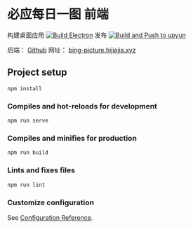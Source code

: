 # 必应每日一图 前端

构建桌面应用 [![Build Electron](https://github.com/justin-jiajia/bing-picture-front-end/actions/workflows/electron.yml/badge.svg)](https://github.com/justin-jiajia/bing-picture-front-end/actions/workflows/electron.yml) 发布 [![Build and Push to upyun](https://github.com/justin-jiajia/bing-picture-front-end/actions/workflows/upyun.yml/badge.svg)](https://github.com/justin-jiajia/bing-picture-front-end/actions/workflows/upyun.yml)

后端： [Github](https://github.com/justin-jiajia/bing-picture-back-end)
网址： [bing-picture.hijiajia.xyz](https://bing-picture.hijiajia.xyz)

## Project setup
```
npm install
```

### Compiles and hot-reloads for development
```
npm run serve
```

### Compiles and minifies for production
```
npm run build
```

### Lints and fixes files
```
npm run lint
```

### Customize configuration
See [Configuration Reference](https://cli.vuejs.org/config/).
